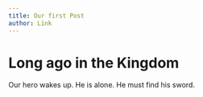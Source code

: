 ```yaml
---
title: Our first Post
author: Link
---
```


# Long ago in the Kingdom

Our hero wakes up. He is alone. He must find his sword.
